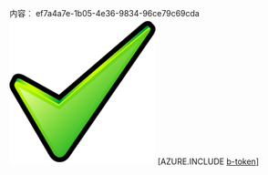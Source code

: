 内容︰ ef7a4a7e-1b05-4e36-9834-96ce79c69cda![图像](746843d2-acf6-4c4b-ab2a-311b7326e53a.png)
[AZURE.INCLUDE [b-token](2e5e92d4-ffa5-4c73-b1b8-7b18b5befb76.md)]
